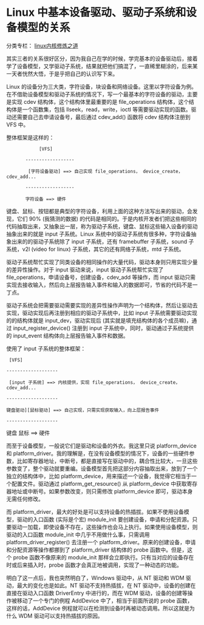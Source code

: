 # Linux 中基本设备驱动、驱动子系统和设备模型的关系



分类专栏： [linux内核修炼之道](https://blog.csdn.net/ricks_wu/category_1853351.html)

其实三者的关系很好区分，因为我自己在学的时候，学完基本的设备驱动后，接着学了设备模型，又学驱动子系统，结果就把他们搞混了，一直稀里糊涂的，后来某一天者恍然大悟，于是乎把自己的认识写下来。

Linux 的设备分为三大类，字符设备，块设备和网络设备。这里以字符设备为例。在不借助设备模型和驱动子系统的情况下，写一个最基本的字符设备的驱动，主要是实现 cdev 结构体，这个结构体里最重要的是 file_operations 结构体，这个结构体是一个函数集，包括 llseek，read，write，ioctl 等需要驱动实现的函数。驱动还需要自己去申请设备号，最后通过 cdev_add() 函数将 cdev 结构体注册到 VFS 中。

整体框架是这样的：

```
            [VFS]

       ------------------

        [字符设备驱动] ==> 自己实现 file_operations， device_create，cdev_add...

       ------------------ 

       字符设备 ==> 硬件
```

键盘、鼠标、按钮都是典型的字符设备，利用上面的这种方法写出来的驱动，会发现，它们 90% (我猜测的数据) 的代码是相同的。于是内核开发者们把这些相同的代码抽取出来，又抽象出一层，称为驱动子系统，键盘、鼠标这些输入设备的驱动抽象出来的就是 input 子系统。Linux 系统中的驱动子系统有很多种，字符设备抽象出来的的驱动子系统除了 input 子系统，还有 framebuffer 子系统，sound 子系统，v2l (video for linux) 子系统，其它的还有网络子系统，mtd 子系统。

驱动子系统帮忙实现了同类设备的相同操作的大量代码，驱动本身则只用实现少量的差异性操作。对于 input 驱动来说，input 驱动子系统帮忙实现了 file_operations，申请设备号，创建设备，cdev_add 等操作，而 input 驱动只需实现去接收输入，然后向上层报告输入事件和输入的数据即可，节省的代码不是一丁点。

驱动子系统会把需要驱动需要实现的差异性操作声明为一个结构体，然后让驱动去实现，驱动实现后再注册到相应的驱动子系统中，比如 input 子系统需要驱动实现的的结构体就是 input_dev，驱动实现后 (其实就是填充结构体的各个成员嘛)，通过 input_register_device() 注册到 input 子系统中，同时，驱动通过子系统提供的 input_event 结构体向上层报告输入事件和数据。

使用了 input 子系统的整体框架： 

```
 [VFS]

------------------- 

 [input 子系统] ==> 内核提供，实现 file_operations， device_create，cdev_add...

------------------- 

键盘驱动][鼠标驱动] ==> 自己实现，只需实现获取输入，向上层报告事件

------------------- 

```



 键盘 鼠标 ==> 硬件

而至于设备模型，一般说它们是驱动和设备的外衣。我这里只说 platform_device 和 platform_driver。我的理解是，在没有设备模型的情况下，设备的一些硬件参数，比如寄存器地址，中断号，都是直接写在驱动中的，耦合性比较大，一旦这些参数变了，整个驱动就要重编。设备模型首先把这部分内容抽取出来，放到了一个独立的结构体中，比如 platform_device，用来描述一个设备，我觉得它相当于一个配置文件。驱动通过 platform_get_resource() 从 platform_device 中获取寄存器地址或中断号。如果参数改变，则只需修改 platform_device 即可，驱动本身无需任何修改。

而 platform_driver，最大的好处是可以支持设备的热插拔。如果不使用设备模型，驱动的入口函数 (实际是个宏) module_init 要创建设备，申请和分配资源。只要驱动一加载，即使设备不存在，这些操作也会马上执行。如果使用设备模型，则驱动的入口函数 module_init 中几乎不用做什么事，只需调用 platform_driver_register() 去注册一个 platform_driver。原来的创建设备，申请和分配资源等操作都挪到了 platform_driver 结构体的 probe 函数中。但是，这个 probe 函数不像原来的 module_init 那样会立即执行。只有当对应的设备存在时或后来插入时，probe 函数才会真正地被调用，实现了一种动态的功能。

明白了这一点后，我也突然明白了，Windows 驱动中，从 NT 驱动和 WDM 驱动，最大的变化也是如此。NT 驱动不支持热插拔，在 NT 驱动中，设备的创建在直接在驱动入口函数 DriverEntry 中进行的，而在 WDM 驱动，设备的创建等操作被移动了一个专门的例程 AddDevice 中了，相当于前面所说的 probe 函数，这样的话，AddDevice 例程就可以在检测到设备时再被动态调用。所以这就是为什么 WDM 驱动可以支持热插拔的原因。